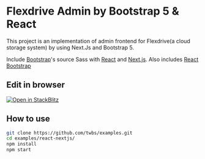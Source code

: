 # Flexdrive Admin by Bootstrap 5 & React

This project is an implementation of admin frontend for Flexdrive(a cloud storage system) by using Next.Js and Bootstrap 5.

Include [Bootstrap](https://getbootstrap.com)'s source Sass with [React](https://react.dev/) and [Next.js](https://nextjs.org/). Also includes [React Bootstrap](https://react-bootstrap.github.io/)

## Edit in browser

[![Open in StackBlitz](https://developer.stackblitz.com/img/open_in_stackblitz.svg)](https://stackblitz.com/github/twbs/examples/tree/main/react-nextjs?file=src%2Fpages%2Findex.tsx)

## How to use

```sh
git clone https://github.com/twbs/examples.git
cd examples/react-nextjs/
npm install
npm start
```
